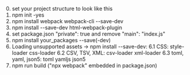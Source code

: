 0. set your project structure to look like this
1. npm init -yes
2. npm install webpack webpack-cli --save-dev
3. npm install --save-dev html-webpack-plugin
4. set package.json "private": true and remove "main": "index.js"
5. npm install your_packages --save(-dev)
6. Loading unsupported assets -> npm install --save-dev:
    6.1 CSS: style-loader css-loader
    6.2 CSV, TSV, XML: csv-loader xml-loader
    6.3 toml, yaml, json5: toml yamljs json5
7. npm run build ("npx webpack" embedded in package.json)